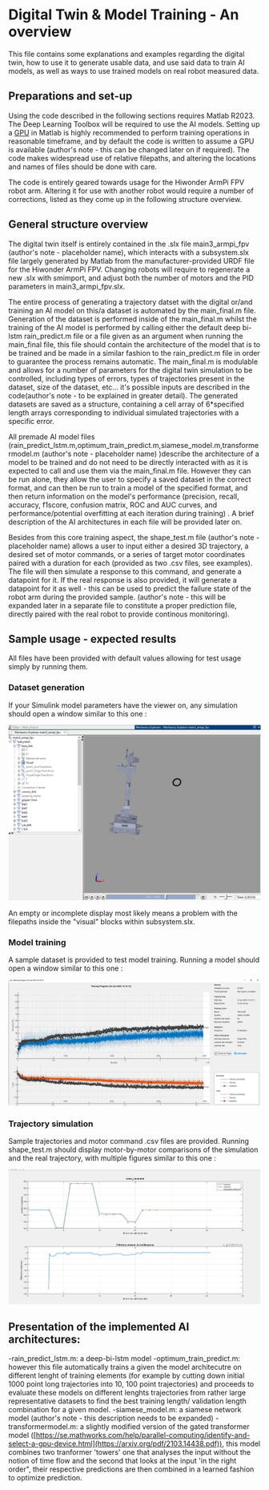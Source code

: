 # Digital Twin & Model Training - An overview

This file contains some explanations and examples regarding the digital twin, how to use it to generate usable data, and use said data to train AI models, as well as ways to use trained models on real robot measured data.

## Preparations and set-up

Using the code described in the following sections requires Matlab R2023. The Deep Learning Toolbox will be required to use the AI models. Setting up a [GPU](https://se.mathworks.com/help/parallel-computing/identify-and-select-a-gpu-device.html) in Matlab is highly recommended to perform training operations in reasonable timeframe, and by default the code is written to assume a GPU is available (author's note - this can be changed later on if required).
The code makes widespread use of relative filepaths, and altering the locations and names of files should be done with care. 

The code is entirely geared towards usage for the Hiwonder ArmPi FPV robot arm. Altering it for use with another robot would require a number of corrections, listed as they come up in the following structure overview.

## General structure overview

The digital twin itself is entirely contained in the .slx file main3_armpi_fpv (author's note - placeholder name), which interacts with a subsystem.slx file largely generated by Matlab from the manufacturer-provided URDF file for the Hiwonder ArmPi FPV. Changing robots will require to regenerate a new .slx with smimport, and adjust both the number of motors and the PID parameters in main3_armpi_fpv.slx.

The entire process of generating a trajectory datset with the digital or/and training an AI model on this/a dataset is automated by the main_final.m file. Generation of the dataset is performed inside of the main_final.m whilst the training of the AI model is performed by calling either the  default deep bi-lstm rain_predict.m file or a file given as an argument when running the main_final file, this file should contain the architecture of the model that is to be trained and be made in a similar fashion to the rain_predict.m file in order to guarantee the process remains automatic. The main_final.m is modulable and allows for a number of parameters for the digital twin simulation to be controlled, including types of errors, types of trajectories present in the dataset, size of the dataset, etc... it's possible inputs are described in the code(author's note - to be explained in greater detail). The generated datasets are saved as a structure, containing a cell array of 6*specified length arrays corresponding to individual simulated trajectories with a specific error.

All premade AI model files (rain_predict_lstm.m,optimum_train_predict.m,siamese_model.m,transformermodel.m (author's note - placeholder name) )describe the architecture of a model to be trained and do not need to be directly interacted with as it is expected to call and use them via the main_final.m file. However they can be run alone, they allow the user to specify a saved dataset in the correct format, and can then be run to train a model of the specified format, and then return information on the model's performance (precision, recall, accuracy, f1score, confusion matrix, ROC and AUC curves, and performance/potential overfitting at each iteration during training) . A brief description of the AI architectures in each file will be provided later on.

Besides from this core training aspect, the shape_test.m file (author's note - placeholder name) allows a user to input either a desired 3D trajectory, a desired set of motor commands, or a series of target motor coordinates paired with a duration for each (provided as two .csv files, see examples). The file will then simulate a response to this command, and generate a datapoint for it. If the real response is also provided, it will generate a datapoint for it as well - this can be used to predict the failure state of the robot arm during the provided sample. (author's note - this will be expanded later in a separate file to constitute a proper prediction file, directly paired with the real robot to provide continous monitoring).

## Sample usage - expected results

All files have been provided with default values allowing for test usage simply by running them. 

### Dataset generation

If your Simulink model parameters have the viewer on, any simulation should open a window similar to this one : 

![Sample 3D display](Sample_model_display.PNG)

An empty or incomplete display most likely means a problem with the filepaths inside the "visual" blocks within subsystem.slx.

### Model training

A sample dataset is provided to test model training. Running a model should open a window similar to this one :

![Sample model training](13case_regular_model.PNG)

### Trajectory simulation

Sample trajectories and motor command .csv files are provided. Running shape_test.m should display motor-by-motor comparisons of the simulation and the real trajectory, with multiple figures similar to this one :

![Sample comparison](Sample_comparison.PNG)

## Presentation of the implemented AI architectures:
-rain_predict_lstm.m: a deep-bi-lstm model
-optimum_train_predict.m:  however this file automatically trains a given the model architecutre on different lenght of training elements (for example by cutting down initial 1000 point long trajectories into 10, 100 point trajectories) and proceeds to evaluate these models on different lenghts trajectories from rather large representative datasets to find the best training length/ validation length combination for a given model.
-siamese_model.m: a siamese network model (author's note - this description needs to be expanded)
-transformermodel.m: a slightly modified version of the gated transformer model ([https://se.mathworks.com/help/parallel-computing/identify-and-select-a-gpu-device.html](https://arxiv.org/pdf/2103.14438.pdf)), this model combines two tranformer 'towers' one that analyses the input without the notion of time flow and the second that looks at the input 'in the right order", their respective predictions are then combined in a learned fashion to optimize prediction.

